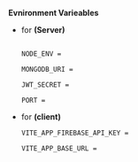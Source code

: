 **Evnironment Varieables**
- for **(Server)**
  ```
  
  NODE_ENV = 

  MONGODB_URI = 

  JWT_SECRET = 

  PORT =
  ```

- for **(client)**
  ```
  VITE_APP_FIREBASE_API_KEY = 

  VITE_APP_BASE_URL =
  
  ```
